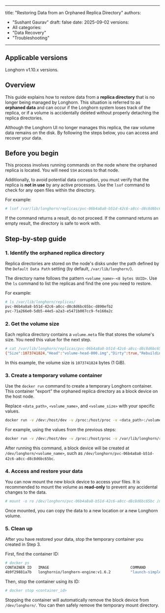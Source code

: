 -----
title: "Restoring Data from an Orphaned Replica Directory"
authors:
  - "Sushant Gaurav"
draft: false
date: 2025-09-02
versions:
- All
categories:
- "Data Recovery"
- "Troubleshooting"
-----

## Applicable versions

Longhorn v1.10.x versions.

## Overview

This guide explains how to restore data from a **replica directory** that is no longer being managed by Longhorn. This situation is referred to as **orphaned data** and can occur if the Longhorn system loses track of the replica, or if a volume is accidentally deleted without properly detaching the replica directories.

Although the Longhorn UI no longer manages this replica, the raw volume data remains on the disk. By following the steps below, you can access and recover your data.

## Before you begin

This process involves running commands on the node where the orphaned replica is located. You will need `SSH` access to that node.

Additionally, to avoid potential data corruption, you must verify that the replica is **not in use** by any active processes. Use the `lsof` command to check for any open files within the directory.

For example:

```sh
# lsof /var/lib/longhorn/replicas/pvc-06b4a8a8-b51d-42c6-a8cc-d8c8d6bc65bc-d890efb2/
```

If the command returns a result, do not proceed. If the command returns an empty result, the directory is safe to work with.

## Step-by-step guide

### 1. Identify the orphaned replica directory

Replica directories are stored on the node's disks under the path defined by the `Default Data Path` setting (by default, `/var/lib/longhorn/`).

The directory name follows the pattern `<volume_name>-<8 bytes UUID>`. Use the `ls` command to list the replicas and find the one you need to restore.

For example:

```sh
# ls /var/lib/longhorn/replicas/
pvc-06b4a8a8-b51d-42c6-a8cc-d8c8d6bc65bc-d890efb2
pvc-71a266e0-5db5-44e5-a2a3-e5471b007cc9-fe160a2c
```

### 2. Get the volume size

Each replica directory contains a `volume.meta` file that stores the volume's size. You need this value for the next step.

```sh
# cat /var/lib/longhorn/replicas/pvc-06b4a8a8-b51d-42c6-a8cc-d8c8d6bc65bc-d890efb2/volume.meta
{"Size":1073741824,"Head":"volume-head-000.img","Dirty":true,"Rebuilding":false,"Parent":"","SectorSize":512,"BackingFileName":""}
```

In this example, the volume size is `1073741824` bytes (1 GiB).

### 3. Create a temporary volume container

Use the `docker run` command to create a temporary Longhorn container. This container "export" the orphaned replica directory as a block device on the host node.

Replace `<data_path>`, `<volume_name>`, and `<volume_size>` with your specific values.

```sh
docker run -v /dev:/host/dev -v /proc:/host/proc -v <data_path>:/volume --privileged longhornio/longhorn-engine:<longhorn_engine_version> launch-simple-longhorn <volume_name> <volume_size>
```

For example, using the values from the previous steps:

```sh
docker run -v /dev:/host/dev -v /proc:/host/proc -v /var/lib/longhorn/replicas/pvc-06b4a8a8-b51d-42c6-a8cc-d8c8d6bc65bc-d890efb2:/volume --privileged longhornio/longhorn-engine:v1.6.2 launch-simple-longhorn pvc-06b4a8a8-b51d-42c6-a8cc-d8c8d6bc65bc 1073741824
```

After running this command, a block device will be created at `/dev/longhorn/<volume_name>`, such as `/dev/longhorn/pvc-06b4a8a8-b51d-42c6-a8cc-d8c8d6bc65bc`.

### 4. Access and restore your data

You can now mount the new block device to access your files. It is recommended to mount the volume as **read-only** to prevent any accidental changes to the data.

```sh
# mount -o ro /dev/longhorn/pvc-06b4a8a8-b51d-42c6-a8cc-d8c8d6bc65bc /mnt/recovered-data
```

Once mounted, you can copy the data to a new location or a new Longhorn volume.

### 5. Clean up

After you have restored your data, stop the temporary container you created in Step 3.

First, find the container ID:

```sh
# docker ps
CONTAINER ID   IMAGE                                     COMMAND                  CREATED          STATUS          PORTS     NAMES
4b9f29881a7b   longhornio/longhorn-engine:v1.6.2         "launch-simple-longh…"   12 minutes ago   Up 12 minutes             peaceful_carson
```

Then, stop the container using its ID:

```sh
# docker stop <container_id>
```

Stopping the container will automatically remove the block device from `/dev/longhorn/`. You can then safely remove the temporary mount directory.
